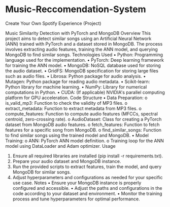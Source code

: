 # Music-Reccomendation-System
Create Your Own Spotify Experience (Project)

Music Similarity Detection with PyTorch and MongoDB
Overview
This project aims to detect similar songs using an Artificial Neural Network (ANN) trained with PyTorch and a dataset stored in MongoDB. The process involves extracting audio features, training the ANN model, and querying MongoDB to find similar songs.
Technologies Used
•	Python: Programming language used for the implementation.
•	PyTorch: Deep learning framework for training the ANN model.
•	MongoDB: NoSQL database used for storing the audio dataset.
•	GridFS: MongoDB specification for storing large files such as audio files.
•	Librosa: Python package for audio analysis.
•	Mutagen: Python package for reading audio metadata.
•	Scikit-learn: Python library for machine learning.
•	NumPy: Library for numerical computations in Python.
•	CUDA: (If applicable) NVIDIA's parallel computing platform for GPU acceleration.
Code Structure
•	Data Preparation:
o	is_valid_mp3: Function to check the validity of MP3 files.
o	extract_metadata: Function to extract metadata from MP3 files.
o	compute_features: Function to compute audio features (MFCCs, spectral centroid, zero-crossing rate).
o	AudioDataset: Class for creating a PyTorch dataset from MongoDB audio features.
o	fetch_features: Function to fetch features for a specific song from MongoDB.
o	find_similar_songs: Function to find similar songs using the trained model and MongoDB.
•	Model Training:
o	ANN: PyTorch ANN model definition.
o	Training loop for the ANN model using DataLoader and Adam optimizer.
Usage
1.	Ensure all required libraries are installed (pip install -r requirements.txt).
2.	Prepare your audio dataset and MongoDB instance.
3.	Run the provided scripts to extract features, train the model, and query MongoDB for similar songs.
4.	Adjust hyperparameters and configurations as needed for your specific use case.
Notes
•	Ensure your MongoDB instance is properly configured and accessible.
•	Adjust the paths and configurations in the code according to your dataset and environment.
•	Monitor the training process and tune hyperparameters for optimal performance.
